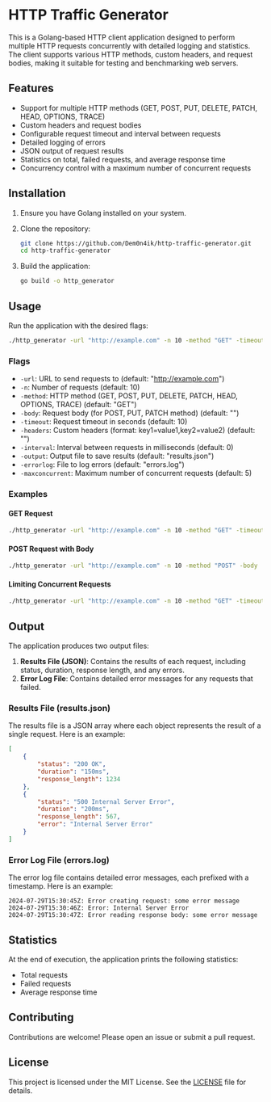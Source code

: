 # HTTP Traffic Generator

This is a Golang-based HTTP client application designed to perform multiple HTTP requests concurrently with detailed logging and statistics. The client supports various HTTP methods, custom headers, and request bodies, making it suitable for testing and benchmarking web servers.

## Features

- Support for multiple HTTP methods (GET, POST, PUT, DELETE, PATCH, HEAD, OPTIONS, TRACE)
- Custom headers and request bodies
- Configurable request timeout and interval between requests
- Detailed logging of errors
- JSON output of request results
- Statistics on total, failed requests, and average response time
- Concurrency control with a maximum number of concurrent requests

## Installation

1. Ensure you have Golang installed on your system.
2. Clone the repository:

   ```bash
   git clone https://github.com/Dem0n4ik/http-traffic-generator.git
   cd http-traffic-generator
   ```

3. Build the application:

   ```bash
   go build -o http_generator
   ```

## Usage

Run the application with the desired flags:

```sh
./http_generator -url "http://example.com" -n 10 -method "GET" -timeout 10 -headers "Content-Type=application/json" -interval 1000 -output "results.json" -errorlog "errors.log" -maxconcurrent 5
```

### Flags

- `-url`: URL to send requests to (default: "http://example.com")
- `-n`: Number of requests (default: 10)
- `-method`: HTTP method (GET, POST, PUT, DELETE, PATCH, HEAD, OPTIONS, TRACE) (default: "GET")
- `-body`: Request body (for POST, PUT, PATCH method) (default: "")
- `-timeout`: Request timeout in seconds (default: 10)
- `-headers`: Custom headers (format: key1=value1,key2=value2) (default: "")
- `-interval`: Interval between requests in milliseconds (default: 0)
- `-output`: Output file to save results (default: "results.json")
- `-errorlog`: File to log errors (default: "errors.log")
- `-maxconcurrent`: Maximum number of concurrent requests (default: 5)

### Examples

#### GET Request

```sh
./http_generator -url "http://example.com" -n 10 -method "GET" -timeout 10 -output "results.json" -errorlog "errors.log"
```

#### POST Request with Body

```sh
./http_generator -url "http://example.com" -n 10 -method "POST" -body '{"key":"value"}' -headers "Content-Type=application/json" -timeout 10 -output "results.json" -errorlog "errors.log"
```

#### Limiting Concurrent Requests

```sh
./http_generator -url "http://example.com" -n 10 -method "GET" -timeout 10 -maxconcurrent 3 -output "results.json" -errorlog "errors.log"
```

## Output

The application produces two output files:

1. **Results File (JSON)**: Contains the results of each request, including status, duration, response length, and any errors.
2. **Error Log File**: Contains detailed error messages for any requests that failed.

### Results File (results.json)

The results file is a JSON array where each object represents the result of a single request. Here is an example:

```json
[
    {
        "status": "200 OK",
        "duration": "150ms",
        "response_length": 1234
    },
    {
        "status": "500 Internal Server Error",
        "duration": "200ms",
        "response_length": 567,
        "error": "Internal Server Error"
    }
]
```

### Error Log File (errors.log)

The error log file contains detailed error messages, each prefixed with a timestamp. Here is an example:

```
2024-07-29T15:30:45Z: Error creating request: some error message
2024-07-29T15:30:46Z: Error: Internal Server Error
2024-07-29T15:30:47Z: Error reading response body: some error message
```

## Statistics

At the end of execution, the application prints the following statistics:

- Total requests
- Failed requests
- Average response time

## Contributing

Contributions are welcome! Please open an issue or submit a pull request.

## License

This project is licensed under the MIT License. See the [LICENSE](LICENSE) file for details.
